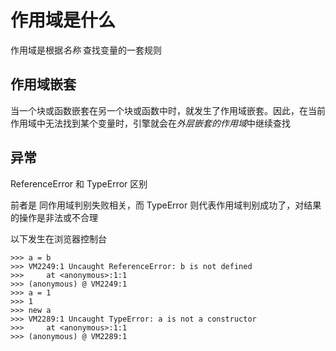 # 作用域是什么

作用域是根据*名称* 查找变量的一套规则

## 作用域嵌套

当一个块或函数嵌套在另一个块或函数中时，就发生了作用域嵌套。因此，在当前作用域中无法找到某个变量时，引擎就会在*外层嵌套的作用域*中继续查找

## 异常

ReferenceError 和 TypeError 区别

前者是 同作用域判别失败相关，而 TypeError 则代表作用域判别成功了，对结果的操作是非法或不合理

以下发生在浏览器控制台

```
>>> a = b
>>> VM2249:1 Uncaught ReferenceError: b is not defined
>>>     at <anonymous>:1:1
>>> (anonymous) @ VM2249:1
>>> a = 1
>>> 1
>>> new a
>>> VM2289:1 Uncaught TypeError: a is not a constructor
>>>     at <anonymous>:1:1
>>> (anonymous) @ VM2289:1
```
